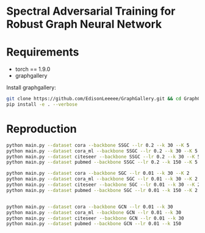 # Spectral Adversarial Training for Robust Graph Neural Network

# Requirements
- torch == 1.9.0
- graphgallery

Install graphgallery:
```bash
git clone https://github.com/EdisonLeeeee/GraphGallery.git && cd GraphGallery
pip install -e . --verbose
```

# Reproduction
```bash
python main.py --dataset cora --backbone SSGC --lr 0.2 --k 30 --K 5
python main.py --dataset cora_ml --backbone SSGC --lr 0.2 --k 30 --K 5
python main.py --dataset citeseer --backbone SSGC --lr 0.2 --k 30 --K 5
python main.py --dataset pubmed --backbone SSGC --lr 0.2 --k 150 --K 5

python main.py --dataset cora --backbone SGC --lr 0.01 --k 30 --K 2
python main.py --dataset cora_ml --backbone SGC --lr 0.01 --k 30 --K 2
python main.py --dataset citeseer --backbone SGC --lr 0.01 --k 30 --K 2
python main.py --dataset pubmed --backbone SGC --lr 0.01 --k 150 --K 2


python main.py --dataset cora --backbone GCN --lr 0.01 --k 30
python main.py --dataset cora_ml --backbone GCN --lr 0.01 --k 30
python main.py --dataset citeseer --backbone GCN --lr 0.01 --k 30
python main.py --dataset pubmed --backbone GCN --lr 0.01 --k 150

```
